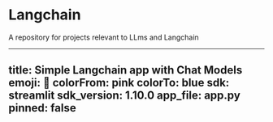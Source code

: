 # Langchain
A repository for projects relevant to LLms and Langchain

---
title: Simple Langchain app with Chat Models
emoji: 🚀
colorFrom: pink
colorTo: blue
sdk: streamlit
sdk_version: 1.10.0
app_file: app.py
pinned: false
---